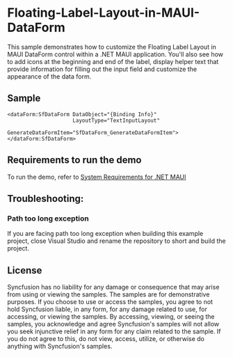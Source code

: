 # Floating-Label-Layout-in-MAUI-DataForm

This sample demonstrates how to customize the Floating Label Layout in MAUI DataForm control within a .NET MAUI application. You'll also see how to add icons at the beginning and end of the label, display helper text that provide information for filling out the input field and customize the appearance of the data form.

## Sample

```xaml
<dataForm:SfDataForm DataObject="{Binding Info}"
                     LayoutType="TextInputLayout"
                     GenerateDataFormItem="SfDataForm_GenerateDataFormItem">
</dataForm:SfDataForm>
```

## Requirements to run the demo

To run the demo, refer to [System Requirements for .NET MAUI](https://help.syncfusion.com/maui/system-requirements)

## Troubleshooting:
### Path too long exception

If you are facing path too long exception when building this example project, close Visual Studio and rename the repository to short and build the project.

## License

Syncfusion has no liability for any damage or consequence that may arise from using or viewing the samples. The samples are for demonstrative purposes. If you choose to use or access the samples, you agree to not hold Syncfusion liable, in any form, for any damage related to use, for accessing, or viewing the samples. By accessing, viewing, or seeing the samples, you acknowledge and agree Syncfusion's samples will not allow you seek injunctive relief in any form for any claim related to the sample. If you do not agree to this, do not view, access, utilize, or otherwise do anything with Syncfusion's samples.